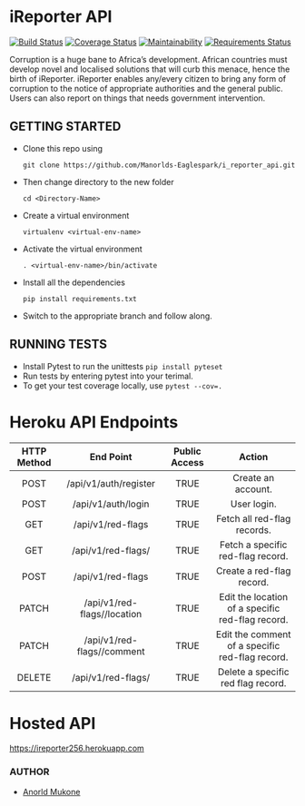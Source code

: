 # iReporter API
[![Build Status](https://travis-ci.org/Manorlds-Eaglespark/i_reporter_api.svg?branch=hot-fix-auth)](https://travis-ci.org/Manorlds-Eaglespark/i_reporter_api)       [![Coverage Status](https://coveralls.io/repos/github/Manorlds-Eaglespark/i_reporter_api/badge.svg?branch=hot-fix-auth)](https://coveralls.io/github/Manorlds-Eaglespark/i_reporter_api?branch=hot-fix-auth)       [![Maintainability](https://api.codeclimate.com/v1/badges/081ad690f6cad3b3ca9d/maintainability)](https://codeclimate.com/github/Manorlds-Eaglespark/i_reporter_api/maintainability)       [![Requirements Status](https://requires.io/github/Manorlds-Eaglespark/i_reporter_api/requirements.svg?branch=hot-fix-auth)](https://requires.io/github/Manorlds-Eaglespark/i_reporter_api/requirements/?branch=hot-fix-auth)

Corruption is a huge bane to Africa’s development. African countries must develop novel and localised solutions that will curb this menace, hence the birth of iReporter. iReporter enables any/every citizen to bring any form of corruption to the notice of appropriate authorities and the general public. Users can also report on things that needs government intervention.


## GETTING STARTED
* Clone this repo using 

  ```git clone https://github.com/Manorlds-Eaglespark/i_reporter_api.git```

* Then change directory to the new folder
  
  ```cd <Directory-Name> ```

* Create a virtual environment
  
  ```virtualenv <virtual-env-name>```

* Activate the virtual environment

  ```. <virtual-env-name>/bin/activate```

* Install all the dependencies
  
  ```pip install requirements.txt```

* Switch to the appropriate branch and follow along.


## RUNNING TESTS
* Install Pytest to run the unittests
```pip install pyteset```
* Run tests by entering pytest into your terimal.
* To get your test coverage locally, use
```pytest --cov=.```


# Heroku API Endpoints

| HTTP Method  | End Point       | Public Access      |  Action            |
| :------------:|:---------------:| :---------------:|:---------------------:|
| POST    | /api/v1/auth/register | TRUE |  Create an account.  |
| POST    | /api/v1/auth/login | TRUE |  User login.  |
| GET    | /api/v1/red-flags | TRUE |  Fetch all red-flag records.  |
| GET    | /api/v1/red-flags/<red-flag-id>        |  TRUE |   Fetch a specific red-flag record.    |
| POST   | /api/v1/red-flags        |    TRUE |   Create a red-flag record.   |
| PATCH  | /api/v1/red-flags/<red-flag-id>/location  | TRUE  |   Edit the location of a specific red-flag record.  |
| PATCH  | /api/v1/red-flags/<red-flag-id>/comment  | TRUE   |   Edit the comment of a specific red-flag record.  |
| DELETE | /api/v1/red-flags/<red-flag-id>  |  TRUE  |   Delete a specific red flag record.   |


# Hosted API
https://ireporter256.herokuapp.com

### AUTHOR
* [Anorld Mukone](https://github.com/Manorlds-Eaglespark)
